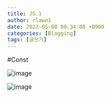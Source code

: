 ```yaml
---
title: JS.1
author: rlawn1
date: 2023-05-08 00:34:00 +0900
categories: [Blogging]
tags: [글쓰기]
---
```

#Const

![image](https://user-images.githubusercontent.com/129610352/236749772-ae5a4b26-c960-4672-b28c-b376575a04ed.png)

![image](https://user-images.githubusercontent.com/129610352/236750580-26ffd1b1-f4ee-41af-b934-6b930de779d5.png)
